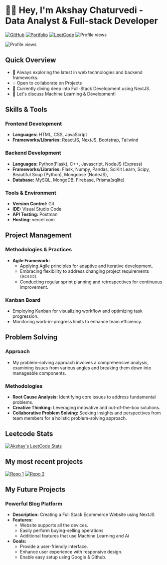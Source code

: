 # 👨‍💻 Hey, I'm Akshay Chaturvedi - Data Analyst & Full-stack Developer

[![GitHub](https://img.shields.io/badge/GitHub-Follow-black?style=flat-square&logo=github)](https://github.com/Strikezor/)
[![Portfolio](https://img.shields.io/badge/Portfolio-Visit-brightgreen?style=flat-square)](https://github.com/Strikezor)
[![LeetCode](https://img.shields.io/badge/LeetCode-Profile-orange?style=flat-square&logo=leetcode)](https://leetcode.com/akshay064/)
![Profile views](https://komarev.com/ghpvc/?username=Strikezor&color=lightgrey)

![Profile views](http://github-profile-summary-cards.vercel.app/api/cards/profile-details?username=Strikezor&theme=dark)

## Quick Overview

- 🌱 Always exploring the latest in web technologies and backend frameworks.
- 💡 Open to collaborate on Projects
- 🤔 Currently diving deep into Full-Stack Development using NextJS.
- 💬 Let's discuss Machine Learning & Development!

## Skills & Tools

### Frontend Development

- **Languages:** HTML, CSS, JavaScript
- **Frameworks/Libraries:** ReactJS, NextJS, Bootstrap, Tailwind

### Backend Development

- **Languages:** Python(Flask), C++, Javascript, NodeJS (Express)
- **Frameworks/Libraries:** Flask, Numpy, Pandas, SciKit Learn, Scipy, Beautiful Soup (Python), Mongoose (NodeJS),
- **Database:** MySQL, MongoDB, Firebase, Prisma(sqlite)

### Tools & Environment

- **Version Control:** Git
- **IDE:** Visual Studio Code
- **API Testing:** Postman
- **Hosting:** vercel.com

## Project Management

### Methodologies & Practices

- **Agile Framework:**
  - Applying Agile principles for adaptive and iterative development.
  - Embracing flexibility to address changing project requirements (SOLID).
  - Conducting regular sprint planning and retrospectives for continuous improvement.

### Kanban Board

- Employing Kanban for visualizing workflow and optimizing task progression.
- Monitoring work-in-progress limits to enhance team efficiency.

## Problem Solving

### Approach

- My problem-solving approach involves a comprehensive analysis, examining issues from various angles and breaking them down into manageable components.

### Methodologies

- **Root Cause Analysis:** Identifying core issues to address fundamental problems.
- **Creative Thinking:** Leveraging innovative and out-of-the-box solutions.
- **Collaborative Problem Solving:** Seeking insights and perspectives from team members for a holistic problem-solving approach.

## Leetcode Stats

[![Akshay's LeetCode Stats](https://leetcode-stats.vercel.app/api?username=akshay064&theme=Dark)](https://leetcode.com/akshay064/)

## My most recent projects

<a href="https://github.com/Strikezor/TicketsMgt">![Repo 1](https://github-readme-stats.vercel.app/api/pin/?username=Strikezor&repo=TicketsMgt&theme=dark)</a>
<a href="https://github.com/Strikezor/Keyboard-Game">![Repo 2](https://github-readme-stats.vercel.app/api/pin/?username=Strikezor&repo=Keyboard-Game&theme=dark)</a>

## My Future Projects

### Powerful Blog Platform

- **Description:** Creating a Full Stack Ecommerce Website using NextJS
- **Features:**
  - Website supports all the devices.
  - Easily perform buying-selling operations
  - Additional features that use Machine Learning and Ai
- **Goals:**
  - Provide a user-friendly interface.
  - Enhance user experience with responsive design.
  - Enable easy setup using Google & Github.
